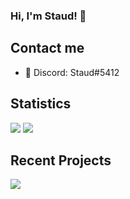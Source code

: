### Hi, I'm Staud! 👋

## Contact me
- 💬 Discord: Staud#5412

## Statistics

<img src="https://github-readme-stats.vercel.app/api?username=staudlol&count_private=true&show_icons&theme=tokyonight">

<img src="https://github-readme-stats.vercel.app/api/top-langs/?username=staudlol">

## Recent Projects

<img src="https://github-readme-stats.vercel.app/api/pin/?username=staudlol&repo=leaf">
